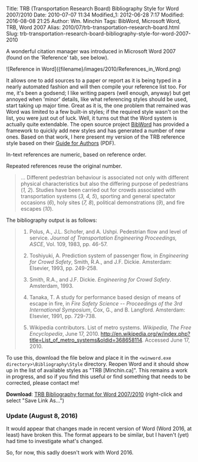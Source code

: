 Title: TRB (Transportation Research Board) Bibliography Style for Word 2007/2010
Date: 2010-07-07 11:34
Modified_1: 2012-06-28 7:17
Modified: 2016-08-08 21:25
Author: Wm. Minchin
Tags: BibWord, Microsoft Word, TRB, Word 2007
Alias: 2010/07/trb-transportation-research-board.html
Slug: trb-transportation-research-board-bibliography-style-for-word-2007-2010

A wonderful citation
manager was introduced in Microsoft Word 2007 (found on the 'Reference'
tab, see below).

<div markdown=1 class="text-center">
![Reference in Word]({filename}/images/2010/References_in_Word.png)
</div>

It allows one to add
sources to a paper or report as it is being typed in a nearly automated
fashion and will then compile your reference list too. For me, it's been
a godsend; I like writing papers (well enough,
anyway) but get annoyed when 'minor' details, like what referencing
styles should
be used, start taking up major time. Great as it is, the one problem
that remained
was Word was limited to a few built-in styles; if the required style
wasn't on
the list, you were just out of luck. Well, it turns out that the Word
system is
actually quite extendable. The open source project
[BibWord](http://bibword.codeplex.com/) has
provided a framework to quickly add new styles and has generated a
number of new
ones. Based on that work, I here present my version of the TRB reference
style based on their [Guide for
Authors](http://onlinepubs.trb.org/onlinepubs/AM/InfoForAuthors.pdf) (PDF).

In-text references are numeric, based on reference order.

Repeated references reuse the original number.

> ... Different pedestrian behaviour is associated not only
> with different physical characteristics but also the differing purpose
> of
> pedestrians (*1, 2*). Studies have been
> carried out for crowds associated with transportation systems (*3, 4,
> 5*), sporting and
> general spectator occasions (*6*), holy sites (*7, 8*), political
> demonstrations (*9*),
> and fire escapes (*10*).

The bibliography output is as follows:

> 1. Polus, A., J.L.
> Schofer, and A. Ushpi. Pedestrian flow and level of service.
> <i>Journal of
> Transportation Engineering Proceedings, ASCE</i>, Vol. 109, 1983, pp.
> 46-57.
>
> 2. Toshiyuki, A.
> Prediction system of passenger flow, in *Engineering for Crowd
> Safety*,
> Smith, R.A., and J.F. Dickie. Amsterdam: Elsevier, 1993, pp. 249-258.
>
> 3. Smith, R.A., and J.F.
> Dickie. *Engineering for Crowd Safety*. Amsterdam, 1993.
>
> 4. Tanaka, T. A study for
> performance based design of means of escape in fire, in <i>Fire Safety
> Science
> -- Proceedings of the 3rd International Symposium</i>, Cox, G., and B.
> Langford.
> Amsterdam: Elsevier, 1991, pp. 729-738.
>
> 5. Wikipedia
> contributors. List of metro systems. *Wikipedia, The Free
> Encyclopedia*,
> June 17, 2010.
> <http://en.wikipedia.org/w/index.php?title=List_of_metro_systems&oldid=368658114>.
> Accessed June 17, 2010.

To use this, download the file below and place it in the
`<winword.exe directory>\Bibliography\Style`
directory. Reopen Word and it should show up in the list of available
styles as "TRB [Minchin.ca]". This remains a work in progress, and so if
you find this
useful or find something that needs to be corrected, please contact me!

**Download**: [TRB Bibliography format for Word
2007/2010](http://minchin.ca/TRB_Minchin.ca.XSL) (right-click and select
"Save Link As...")

### Update (August 8, 2016)

It would appear that changes made in recent version of Word
(Word 2016, at least) have broken this. The format appears to be
similar, but I haven't (yet) had time to investigate what's changed.

So, for now, this sadly doesn't work with Word 2016.
